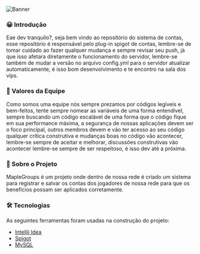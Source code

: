 ![Banner](githubgroup.png)

### 😀 Introdução

Eae dev tranquilo?, seja bem vindo ao repositório do sistema de contas, esse repositório é responsável pelo plug-in spigot de contas, lembre-se de tomar cuidado ao fazer qualquer mudança e sempre revisar seu push, já que isso afetara diretamente o funcionamento do servidor, lembre-se também de mudar a versão no arquivo config.yml para o servidor atualizar automaticamente, é isso bom desenvolvimento e te encontro na sala dos víps.

### 🤝 Valores da Equipe

Como somos uma equipe nós sempre prezamos por códigos legíveis e bem-feitos, tente sempre nomear as variáveis de uma forma entendível, sempre buscando um código escalável de uma forma que o código fique em sua performance máxima, a segurança de nossas aplicações devem ser o foco principal, outros membros devem e vão ter acesso ao seu código qualquer crítica construtiva e mudanças boas no código vão acontecer, lembre-se sempre de aceitar e melhorar, discussões construtivas vão acontecer lembre-se sempre de ser respeitoso, é isso dev até a próxima.

### 🤴 Sobre o Projeto

MapleGroups é um projeto onde dentro de nossa rede é criado um sistema para registrar e salvar os contas dos jogadores de nossa rede para que os benefícios possam ser aplicados corretamente.


### 🛠 Tecnologias

As seguintes ferramentas foram usadas na construção do projeto:

- [Intellij Idea](https://www.jetbrains.com/idea/)
- [Spigot](https://www.spigotmc.org/)
- [MySQL](https://www.mysql.com/)





